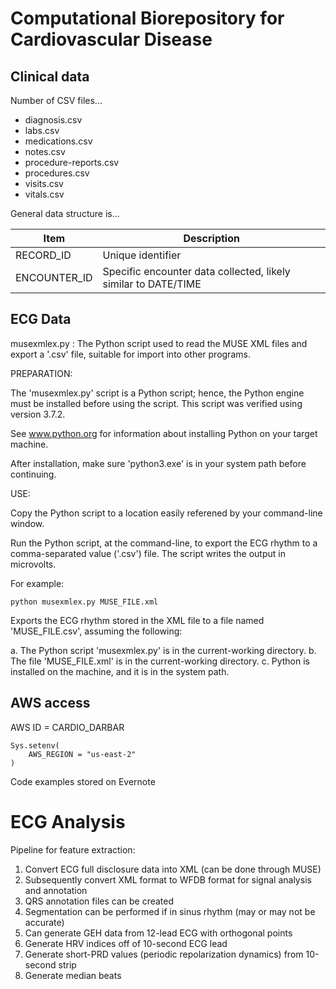 # Computational Biorepository for Cardiovascular Disease

## Clinical data

Number of CSV files...

-   diagnosis.csv
-   labs.csv
-   medications.csv
-   notes.csv
-   procedure-reports.csv
-   procedures.csv
-   visits.csv
-   vitals.csv

General data structure is...

| Item | Description |
| - | ---- |
| RECORD_ID | Unique identifier |
| ENCOUNTER_ID | Specific encounter data collected, likely similar to DATE/TIME |

## ECG Data

musexmlex.py : The Python script used to read the MUSE XML files and export a '.csv' file, suitable for import into other programs.

PREPARATION:

The 'musexmlex.py' script is a Python script; hence, the Python engine must be installed before using the script. This script was verified using version 3.7.2.

See www.python.org for information about installing Python on your target machine.

After installation, make sure 'python3.exe' is in your system path before continuing.

USE:

Copy the Python script to a location easily referened by your command-line window.

Run the Python script, at the command-line, to export the ECG rhythm to a comma-separated value ('.csv') file. The script writes the output in microvolts.

For example:

`python musexmlex.py MUSE_FILE.xml`

Exports the ECG rhythm stored in the XML file to a file named 'MUSE_FILE.csv', assuming the following:

a.  The Python script 'musexmlex.py' is in the current-working directory.
b.  The file 'MUSE_FILE.xml' is in the current-working directory.
c.  Python is installed on the machine, and it is in the system path.

## AWS access

AWS ID = CARDIO_DARBAR

```         
Sys.setenv(
    AWS_REGION = "us-east-2"
)
```

Code examples stored on Evernote

# ECG Analysis

Pipeline for feature extraction:

1.  Convert ECG full disclosure data into XML (can be done through MUSE)
2.  Subsequently convert XML format to WFDB format for signal analysis and annotation
3.  QRS annotation files can be created
4.  Segmentation can be performed if in sinus rhythm (may or may not be accurate)
5.  Can generate GEH data from 12-lead ECG with orthogonal points
6.  Generate HRV indices off of 10-second ECG lead
7.  Generate short-PRD values (periodic repolarization dynamics) from 10-second strip
8.  Generate median beats
